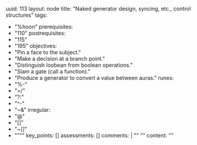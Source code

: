 uuid: 113
layout: node
title: "Naked generator design, syncing, etc., control structures"
tags:
 - "%hoon"
prerequisites:
  - "110"
postrequisites:
  - "115"
  - "195"
objectives:
  - "Pin a face to the subject."
  - "Make a decision at a branch point."
  - "Distinguish loobean from boolean operations."
  - "Slam a gate (call a function)."
  - "Produce a generator to convert a value between auras."
runes:
  - "%-"
  - "=/"
  - "?:"
  - "^-"
  - "~&"
irregular:
  - "@"
  - "[]"
  - "~[]"
  - """"
key_points: []
assessments: []
comments: |
    ""
    "<!-- (implied `|=` for later discussion) -->"
content: ""